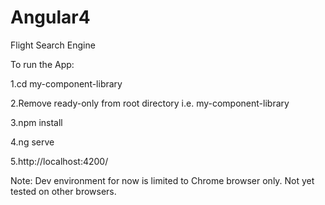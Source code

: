 # Angular4
Flight Search Engine

To run the App:

1.cd my-component-library

2.Remove ready-only from root directory i.e. my-component-library

3.npm install

4.ng serve

5.http://localhost:4200/

Note: Dev environment for now is limited to Chrome browser only. Not yet tested on other browsers.
